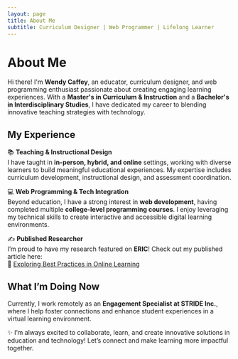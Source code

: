 ```yaml
---
layout: page
title: About Me
subtitle: Curriculum Designer | Web Programmer | Lifelong Learner
---
```


# **About Me**  

Hi there! I'm **Wendy Caffey**, an educator, curriculum designer, and web programming enthusiast passionate about creating engaging learning experiences. With a **Master's in Curriculum & Instruction** and a **Bachelor's in Interdisciplinary Studies**, I have dedicated my career to blending innovative teaching strategies with technology.  

## **My Experience**  
📚 **Teaching & Instructional Design**  
I have taught in **in-person, hybrid, and online** settings, working with diverse learners to build meaningful educational experiences. My expertise includes curriculum development, instructional design, and assessment coordination.  

💻 **Web Programming & Tech Integration**  
Beyond education, I have a strong interest in **web development**, having completed multiple **college-level programming courses**. I enjoy leveraging my technical skills to create interactive and accessible digital learning environments.  

✍️ **Published Researcher**  
I’m proud to have my research featured on **ERIC**! Check out my published article here:  
🔗 [Exploring Best Practices in Online Learning](https://eric.ed.gov/?q=wendy+bachmeyer&id=ED649717)  

## **What I’m Doing Now**  
Currently, I work remotely as an **Engagement Specialist at STRIDE Inc.**, where I help foster connections and enhance student experiences in a virtual learning environment.  

✨ I’m always excited to collaborate, learn, and create innovative solutions in education and technology! Let’s connect and make learning more impactful together.  
